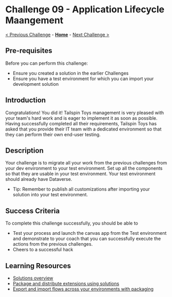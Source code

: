# Challenge 09 - Application Lifecycle Maangement

[< Previous Challenge](./Challenge-08.md) - **[Home](../README.md)** - [Next Challenge >](./Challenge-10.md)

## Pre-requisites

Before you can perform this challenge:
- Ensure you created a solution in the earlier Challenges
- Ensure you have a test environment for which you can import your development solution

## Introduction

Congratulations! You did it! Tailspin Toys management is very pleased with your team's hard work and is eager to implement it as soon as possible. Having successfully completed all their requirements, Tailspin Toys has asked that you provide their IT team with a dedicated environment so that they can perform their own end-user testing.

## Description

Your challenge is to migrate all your work from the previous challenges from your dev environment to your test environment. Set up all the components so that they are usable in your test environment. Your test environment should already have Dataverse.

- Tip: Remember to publish all customizations after importing your solution into your test environment.

## Success Criteria

To complete this challenge successfully, you should be able to
- Test your process and launch the canvas app from the Test environment and demonstrate to your coach that you can successfully execute the actions from the previous challenges.
- Cheers to a successful hack


## Learning Resources

* [Solutions overview](https://docs.microsoft.com/en-us/powerapps/maker/common-data-service/solutions-overview)
* [Package and distribute extensions using solutions](https://docs.microsoft.com/en-us/powerapps/maker/common-data-service/solutions-overview)
* [Export and import flows across your environments with packaging](https://flow.microsoft.com/en-us/blog/import-export-bap-packages/)
